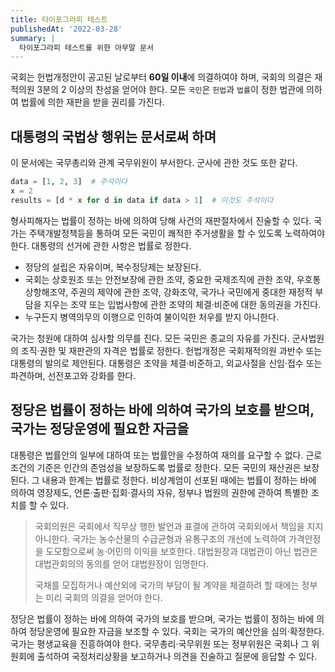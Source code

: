 ```yaml
---
title: 타이포그라피 테스트
publishedAt: '2022-03-28'
summary: |
  타이포그라피 테스트를 위한 아무말 문서
---
```


국회는 헌법개정안이 공고된 날로부터 **60일 이내**에 의결하여야 하며, 국회의 의결은 재적의원
3분의 2 이상의 찬성을 얻어야 한다. 모든 `국민`은 `헌법`과 `법률`이 정한 법관에 의하여 법률에
의한 재판을 받을 권리를 가진다.

## 대통령의 국법상 행위는 문서로써 하며

이 문서에는 국무총리와 관계 국무위원이 부서한다. 군사에 관한 것도 또한 같다.

```python
data = [1, 2, 3]  # 주석이다
x = 2
results = [d * x for d in data if data > 1]  # 이것도 주석이다
```

형사피해자는 법률이 정하는 바에 의하여 당해 사건의 재판절차에서 진술할 수 있다. 국가는
주택개발정책등을 통하여 모든 국민이 쾌적한 주거생활을 할 수 있도록 노력하여야 한다. 대통령의
선거에 관한 사항은 법률로 정한다.

- 정당의 설립은 자유이며, 복수정당제는 보장된다.
- 국회는 상호원조 또는 안전보장에 관한 조약, 중요한 국제조직에 관한 조약, 우호통상항해조약,
  주권의 제약에 관한 조약, 강화조약, 국가나 국민에게 중대한 재정적 부담을 지우는 조약 또는
  입법사항에 관한 조약의 체결·비준에 대한 동의권을 가진다.
- 누구든지 병역의무의 이행으로 인하여 불이익한 처우를 받지 아니한다.

국가는 청원에 대하여 심사할 의무를 진다. 모든 국민은 종교의 자유를 가진다. 군사법원의
조직·권한 및 재판관의 자격은 법률로 정한다. 헌법개정은 국회재적의원 과반수 또는 대통령의 발의로
제안된다. 대통령은 조약을 체결·비준하고, 외교사절을 신임·접수 또는 파견하며, 선전포고와 강화를
한다.

## 정당은 법률이 정하는 바에 의하여 국가의 보호를 받으며, 국가는 정당운영에 필요한 자금을

대통령은 법률안의 일부에 대하여 또는 법률안을 수정하여 재의를 요구할 수 없다. 근로조건의 기준은
인간의 존엄성을 보장하도록 법률로 정한다. 모든 국민의 재산권은 보장된다. 그 내용과 한계는
법률로 정한다. 비상계엄이 선포된 때에는 법률이 정하는 바에 의하여 영장제도,
언론·출판·집회·결사의 자유, 정부나 법원의 권한에 관하여 특별한 조치를 할 수 있다.

> 국회의원은 국회에서 직무상 행한 발언과 표결에 관하여 국회외에서 책임을 지지 아니한다. 국가는
> 농수산물의 수급균형과 유통구조의 개선에 노력하여 가격안정을 도모함으로써 농·어민의 이익을
> 보호한다. 대법원장과 대법관이 아닌 법관은 대법관회의의 동의를 얻어 대법원장이 임명한다.
>
> 국채를 모집하거나 예산외에 국가의 부담이 될 계약을 체결하려 할 때에는 정부는 미리 국회의
> 의결을 얻어야 한다.

정당은 법률이 정하는 바에 의하여 국가의 보호를 받으며, 국가는 법률이 정하는 바에 의하여
정당운영에 필요한 자금을 보조할 수 있다. 국회는 국가의 예산안을 심의·확정한다. 국가는
평생교육을 진흥하여야 한다. 국무총리·국무위원 또는 정부위원은 국회나 그 위원회에 출석하여
국정처리상황을 보고하거나 의견을 진술하고 질문에 응답할 수 있다.
